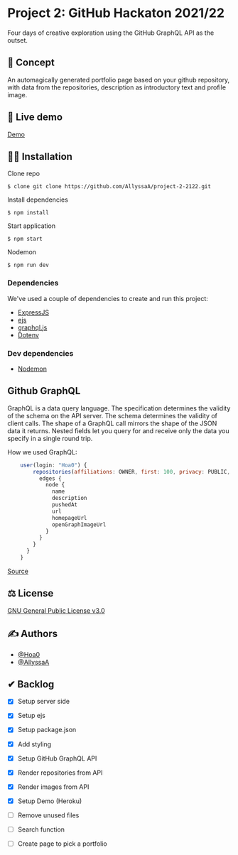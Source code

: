 # Project 2: GitHub Hackaton 2021/22

Four days of creative exploration using the GitHub GraphQL API as the outset.

## 📝 Concept

An automagically generated portfolio page based on your github repository, with data from the repositories, description as introductory text and profile image.

## 🔴 Live demo

[Demo](https://minor-project-2-2122.herokuapp.com/)

## 👩‍🏫 Installation

Clone repo

```
$ clone git clone https://github.com/AllyssaA/project-2-2122.git
```

Install dependencies
```
$ npm install
```

Start application

```
$ npm start
```

Nodemon

```
$ npm run dev
```


### Dependencies
We've used a couple of dependencies to create and run this project:

* [ExpressJS](https://expressjs.com/)
* [ejs](https://www.npmjs.com/package/ejs)
* [graphql.js](https://www.npmjs.com/package/@octokit/graphql)
* [Dotenv](https://www.npmjs.com/package/dotenv)


### Dev dependencies
* [Nodemon](https://www.npmjs.com/package/nodemon)


## Github GraphQL
GraphQL is a data query language. The specification determines the validity of the schema on the API server. The schema determines the validity of client calls. The shape of a GraphQL call mirrors the shape of the JSON data it returns. Nested fields let you query for and receive only the data you specify in a single round trip.

How we used GraphQL:

```JavaScript
    user(login: "Hoa0") {
        repositories(affiliations: OWNER, first: 100, privacy: PUBLIC, orderBy: {field: UPDATED_AT, direction: DESC}, isFork: false) {
          edges {
            node {
              name
              description
              pushedAt
              url
              homepageUrl
              openGraphImageUrl
            }
          }
        }
      }
    }
```

[Source](https://docs.github.com/en/graphql/overview/about-the-graphql-api)


## ⚖ License
[GNU General Public License v3.0](https://github.com/AllyssaA/project-2-2122/blob/main/LICENSE)


## ✍ Authors


- [@Hoa0](https://github.com/Hoa0)
- [@AllyssaA](https://github.com/AllyssaA)



## ✔ Backlog

- [x] Setup server side
- [x] Setup ejs
- [x] Setup package.json
- [x] Add styling
- [x] Setup GitHub GraphQL API
- [x] Render repositories from API
- [x] Render images from API
- [x] Setup Demo (Heroku)
- [ ] Remove unused files
- [ ] Search function
- [ ] Create page to pick a portfolio



<!-- Here are some hints for your project! -->

<!-- Start out with a title and a description -->

<!-- Add a nice image here at the end of the week, showing off your shiny frontend 📸 -->

<!-- Add a link to your live demo in Github Pages 🌐-->

<!-- replace the code in the /docs folder with your own, so you can showcase your work with GitHub Pages 🌍 -->

<!-- Maybe a table of contents here? 📚 -->

<!-- ☝️ replace this description with a description of your own work -->

<!-- How about a section that describes how to install this project? 🤓 -->

<!-- ...but how does one use this project? What are its features 🤔 -->

<!-- ...you should implement an explanation of client- server rendering choices 🍽 -->

<!-- ...and an activity diagram including the Service Worker 📈 -->

<!-- This would be a good place for a list of enhancements to optimize the critical render path implemented your app  -->

<!-- Maybe a checklist of done stuff and stuff still on your wishlist? ✅ -->

<!-- We all stand on the shoulders of giants, please link all the sources you used in to create this project. -->

<!-- How about a license here? When in doubt use GNU GPL v3. 📜  -->
